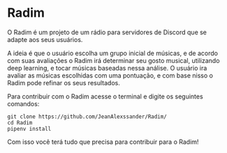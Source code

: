 # Radim

O Radim é um projeto de um rádio para servidores de Discord que se adapte aos seus usuários.

A ideia é que o usuário escolha um grupo inicial de músicas, e de acordo com suas avaliações
o Radim irá determinar seu gosto musical, utilizando deep learning, e tocar músicas baseadas nessa
análise. O usuário ira avaliar as músicas escolhidas com uma pontuação, e com base nisso o Radim pode
refinar os seus resultados.




Para contribuir com o Radim acesse o terminal e digite os seguintes comandos:

```
git clone https://github.com/JeanAlexssander/Radim/
cd Radim
pipenv install
```

Com isso você terá tudo que precisa para contribuir para o Radim!

